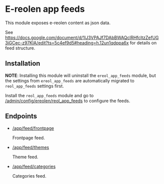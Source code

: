 # E-reolen app feeds

This module exposes e-reolen content as json data.

See
https://docs.google.com/document/d/1lJ3VPAJf7DAbBWAQclRHfcltzZefUG3iGCec-z97KlA/edit?ts=5c4ef9d5#heading=h.12un1qdppa6x
for details on feed structure.

## Installation

**NOTE**: Installing this module will uninstall the `ereol_app_feeds` module,
but the settings from `ereol_app_feeds` are automatically migrated to
`reol_app_feeds` settings first.

Install the `reol_app_feeds` module and go to
[/admin/config/ereolen/reol_app_feeds](/admin/config/ereolen/reol_app_feeds)
to configure the feeds.



## Endpoints

* [/app/feed/frontpage](/app/feed/frontpage)

  Frontpage feed.

* [/app/feed/themes](/app/feed/themes)

  Theme feed.

* [/app/feed/categories](/app/feed/categories)

  Categories feed.
